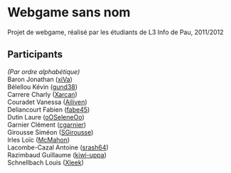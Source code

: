# Webgame sans nom #

Projet de webgame, r&eacute;alis&eacute; par les &eacute;tudiants de L3 Info de Pau, 2011/2012  

## Participants ##

_(Par ordre alphab&eacute;tique)_  
Baron Jonathan ([xiVa][])  
B&eacute;lellou K&eacute;vin ([gund38][])  
Carrere Charly ([Xarcan][])  
Couradet Vanessa ([Ailiven][])  
Deliancourt Fabien ([fabe45][])  
Dutin Laure ([oOSeleneOo][])  
Garnier Cl&eacute;ment ([cgarnier][])  
Girousse Sim&eacute;on ([SGirousse][])  
Irles Lo&iuml;c ([McMahon][])  
Lacombe-Cazal Antoine ([srash64][])  
Razimbaud Guillaume ([kiwi-uppa][])  
Schnellbach Louis ([Xleek][])  

[xiVa]: https://github.com/xiVa
[gund38]: https://github.com/gund38
[Xarcan]: https://github.com/Xarcan
[Ailiven]: https://github.com/Ailiven
[fabe45]: https://github.com/fabe45
[oOSeleneOo]: https://github.com/oOSeleneOo
[cgarnier]: https://github.com/cgarnier
[SGirousse]: https://github.com/SGirousse
[McMahon]: https://github.com/McMahon
[srash64]: https://github.com/srash64
[kiwi-uppa]: https://github.com/kiwi-uppa
[Xleek]: https://github.com/Xleek
